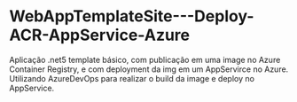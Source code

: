 # WebAppTemplateSite---Deploy-ACR-AppService-Azure

Aplicação .net5 template básico, com publicação em uma image no Azure Container Registry, e com deployment da img em um AppServirce no Azure.
Utilizando AzureDevOps para realizar o build da image e deploy no AppService.
